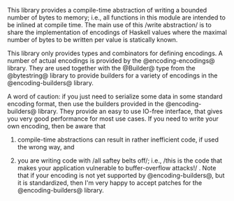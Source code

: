 This library provides a compile-time abstraction of writing a bounded number
of bytes to memory; i.e., all functions in this module are intended to be
inlined at compile time. The main use of this /write abstraction/ is to
share the implementation of encodings of Haskell values where the maximal
number of bytes to be written per value is statically known.

This library only provides types and combinators for defining encodings. A
number of actual encodings is provided by the @encoding-encodings@ library. They
are used together with the @Builder@ type from the @bytestring@ library to
provide builders for a variety of encodings in the @encoding-builders@
library.

A word of caution: if you just need to serialize some data in some standard
encoding format, then use the builders provided in the @encoding-builders@
library. They provide an easy to use IO-free interface, that gives you very
good performance for most use cases. If you need to write your own encoding,
then be aware that

 1. compile-time abstractions can result in rather inefficient code, if used
    the wrong way, and

 2. you are writing code with /all saftey belts off/; i.e., 
    /this is the code that makes your application vulnerable to buffer-overflow
    attacks!/
.
Note that if your encoding is not yet supported by @encoding-builders@, but
it is standardized, then I'm very happy to accept patches for the
@encoding-builders@ library.

